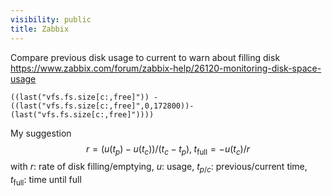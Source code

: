 ```yaml
---
visibility: public
title: Zabbix
---
```

Compare previous disk usage to current to warn about filling disk
<https://www.zabbix.com/forum/zabbix-help/26120-monitoring-disk-space-usage>

```zabbix
((last("vfs.fs.size[c:,free]")) - ((last("vfs.fs.size[c:,free]",0,172800))-(last("vfs.fs.size[c:,free]"))))
```

My suggestion
$$r = (u(t_p) - u(t_c))/(t_c - t_p), \; t_\text{full} = - u(t_c) / r$$
with $r$: rate of disk filling/emptying, $u$: usage, $t_{p/c}$: previous/current time, $t_\text{full}$: time until full
